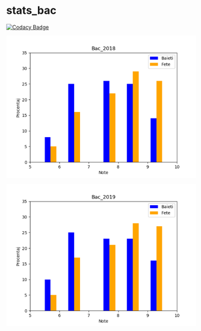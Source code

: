# stats_bac
[![Codacy Badge](https://api.codacy.com/project/badge/Grade/2c79d425e7164fcea8b55ad076ecc3bb)](https://www.codacy.com/manual/CodrutLemeni/BAC_2019_statistics?utm_source=github.com&amp;utm_medium=referral&amp;utm_content=CodrutLemeni/BAC_2019_statistics&amp;utm_campaign=Badge_Grade)


![alt text](https://github.com/CodrutLemeni/BAC_2019_statistics/blob/master/plots/bac_2018.png)


![alt text](https://github.com/CodrutLemeni/BAC_2019_statistics/blob/master/plots/bac_2019.png)
